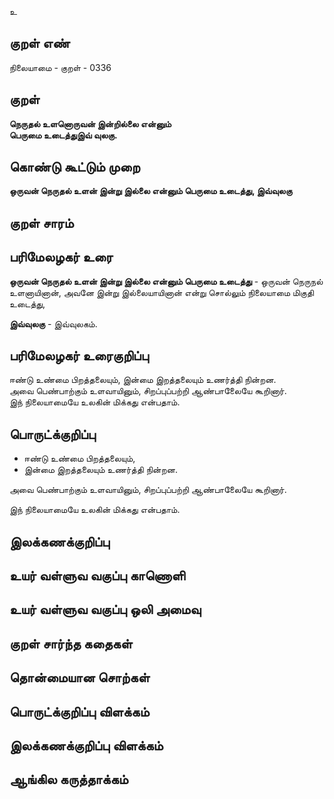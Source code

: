 உ

## குறள் எண் 

நிலையாமை - குறள் - 0336  

## குறள் 

**நெருதல் உளனொருவன் இன்றில்லை என்னும்  
பெருமை உடைத்துஇவ் வுலகு.**

## கொண்டு கூட்டும் முறை

**ஒருவன் நெருதல் உளன் இன்று இல்லை என்னும் பெருமை உடைத்து, இவ்வுலகு**

## குறள் சாரம் 


## பரிமேலழகர் உரை

**ஒருவன் நெருதல் உளன் இன்று இல்லை என்னும் பெருமை உடைத்து** - ஒருவன் நெருநல் உளனாயினான், அவனே இன்று இல்லையாயினான் என்று சொல்லும் நிலையாமை மிகுதி உடைத்து,  

**இவ்வுலகு** - இவ்வுலகம். 

## பரிமேலழகர் உரைகுறிப்பு   

ஈண்டு உண்மை பிறத்தலையும், இன்மை இறத்தலையும் உணர்த்தி நின்றன.   
அவை பெண்பாற்கும் உளவாயினும், சிறப்புப்பற்றி ஆண்பாலைேயே கூறினார்.  
இந் நிலையாமையே உலகின் மிக்கது என்பதாம்.   

## பொருட்க்குறிப்பு 

* ஈண்டு உண்மை பிறத்தலையும்,   
* இன்மை இறத்தலையும் உணர்த்தி நின்றன.  

அவை பெண்பாற்கும் உளவாயினும், சிறப்புப்பற்றி ஆண்பாலைேயே கூறினார்.  

இந் நிலையாமையே உலகின் மிக்கது என்பதாம்.  

## இலக்கணக்குறிப்பு  


## உயர் வள்ளுவ வகுப்பு காணொளி


## உயர் வள்ளுவ வகுப்பு ஒலி அமைவு 

 
## குறள் சார்ந்த கதைகள் 


## தொன்மையான சொற்கள்


## பொருட்க்குறிப்பு விளக்கம்


## இலக்கணக்குறிப்பு விளக்கம்


## ஆங்கில கருத்தாக்கம் 


